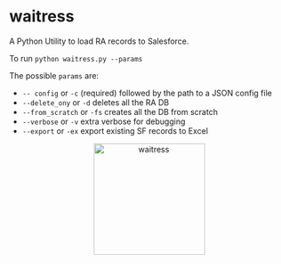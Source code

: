 # waitress

A Python Utility to load RA records to Salesforce.

To run `python waitress.py --params`

The possible `params` are:
- `-- config` or `-c` (required) followed by the path to a JSON config file
- `--delete_ony` or `-d` deletes all the RA DB
- `--from_scratch` or `-fs` creates all the DB from scratch
- `--verbose` or `-v` extra verbose for debugging
- `--export` or `-ex` export existing SF records to Excel
<p align="center">
<img align="center" src="https://cdn-icons-png.flaticon.com/512/1995/1995590.png" alt="waitress" width="200"/>
</p>
